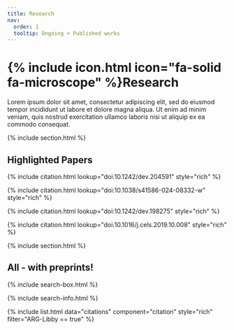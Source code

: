 ```yaml
---
title: Research
nav:
  order: 1
  tooltip: Ongoing + Published works
---
```


# {% include icon.html icon="fa-solid fa-microscope" %}Research

Lorem ipsum dolor sit amet, consectetur adipiscing elit, sed do eiusmod tempor incididunt ut labore et dolore magna aliqua.
Ut enim ad minim veniam, quis nostrud exercitation ullamco laboris nisi ut aliquip ex ea commodo consequat.

{% include section.html %}

## Highlighted Papers

{% include citation.html lookup="doi:10.1242/dev.204591" style="rich" %}

{% include citation.html lookup="doi:10.1038/s41586-024-08332-w" style="rich" %}

{% include citation.html lookup="doi:10.1242/dev.198275" style="rich" %}

{% include citation.html lookup="doi:10.1016/j.cels.2019.10.008" style="rich" %}

{% include section.html %}

## All - with preprints!

{% include search-box.html %}

{% include search-info.html %}

{% include list.html data="citations" component="citation" style="rich" filter="ARG-Libby == true" %}
